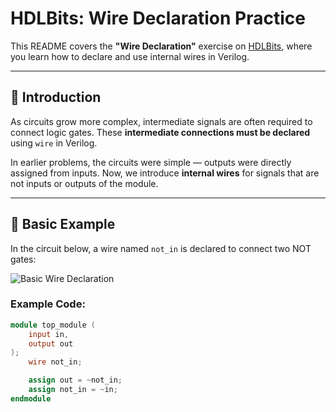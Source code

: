 # HDLBits: Wire Declaration Practice

This README covers the **"Wire Declaration"** exercise on [HDLBits](https://hdlbits.01xz.net/), where you learn how to declare and use internal wires in Verilog.

---

## 🧠 Introduction

As circuits grow more complex, intermediate signals are often required to connect logic gates. These **intermediate connections must be declared** using `wire` in Verilog.

In earlier problems, the circuits were simple — outputs were directly assigned from inputs. Now, we introduce **internal wires** for signals that are not inputs or outputs of the module.

---

## 📘 Basic Example

In the circuit below, a wire named `not_in` is declared to connect two NOT gates:

![Basic Wire Declaration](https://hdlbits.01xz.net/mw/images/6/6a/Wiredecl1.png)

### Example Code:

```verilog
module top_module (
    input in,
    output out
);
    wire not_in;

    assign out = ~not_in;
    assign not_in = ~in;
endmodule
